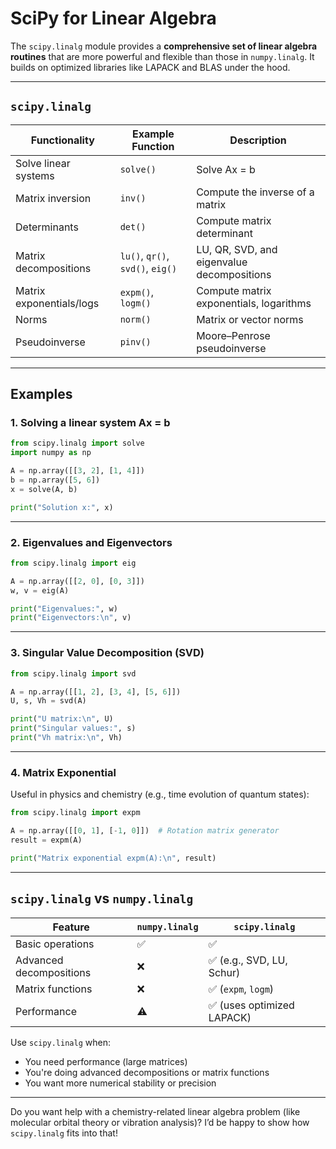 # SciPy for Linear Algebra

The `scipy.linalg` module provides a **comprehensive set of linear algebra routines** that are more powerful and flexible than those in `numpy.linalg`. It builds on optimized libraries like LAPACK and BLAS under the hood.

------

## `scipy.linalg`

| Functionality            | Example Function                 | Description                                |
| ------------------------ | -------------------------------- | ------------------------------------------ |
| Solve linear systems     | `solve()`                        | Solve Ax = b                               |
| Matrix inversion         | `inv()`                          | Compute the inverse of a matrix            |
| Determinants             | `det()`                          | Compute matrix determinant                 |
| Matrix decompositions    | `lu()`, `qr()`, `svd()`, `eig()` | LU, QR, SVD, and eigenvalue decompositions |
| Matrix exponentials/logs | `expm()`, `logm()`               | Compute matrix exponentials, logarithms    |
| Norms                    | `norm()`                         | Matrix or vector norms                     |
| Pseudoinverse            | `pinv()`                         | Moore–Penrose pseudoinverse                |

------



## Examples

### 1. **Solving a linear system Ax = b**

```python
from scipy.linalg import solve
import numpy as np

A = np.array([[3, 2], [1, 4]])
b = np.array([5, 6])
x = solve(A, b)

print("Solution x:", x)
```

------

### 2. **Eigenvalues and Eigenvectors**

```python
from scipy.linalg import eig

A = np.array([[2, 0], [0, 3]])
w, v = eig(A)

print("Eigenvalues:", w)
print("Eigenvectors:\n", v)
```

------

### 3. **Singular Value Decomposition (SVD)**

```python
from scipy.linalg import svd

A = np.array([[1, 2], [3, 4], [5, 6]])
U, s, Vh = svd(A)

print("U matrix:\n", U)
print("Singular values:", s)
print("Vh matrix:\n", Vh)
```

------

### 4. **Matrix Exponential**

Useful in physics and chemistry (e.g., time evolution of quantum states):

```python
from scipy.linalg import expm

A = np.array([[0, 1], [-1, 0]])  # Rotation matrix generator
result = expm(A)

print("Matrix exponential expm(A):\n", result)
```

------





## `scipy.linalg` vs `numpy.linalg`

| Feature                 | `numpy.linalg` | `scipy.linalg`            |
| ----------------------- | -------------- | ------------------------- |
| Basic operations        | ✅              | ✅                         |
| Advanced decompositions | ❌              | ✅ (e.g., SVD, LU, Schur)  |
| Matrix functions        | ❌              | ✅ (`expm`, `logm`)        |
| Performance             | ⚠️              | ✅ (uses optimized LAPACK) |

Use `scipy.linalg` when:

- You need performance (large matrices)
- You're doing advanced decompositions or matrix functions
- You want more numerical stability or precision

------

Do you want help with a chemistry-related linear algebra problem (like molecular orbital theory or vibration analysis)? I’d be happy to show how `scipy.linalg` fits into that!
